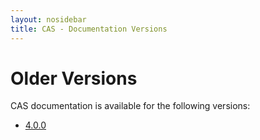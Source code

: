```yaml
---
layout: nosidebar
title: CAS - Documentation Versions
---
```

<a name="OlderVersions">  </a>
# Older Versions
CAS documentation is available for the following versions:

- [4.0.0](4.0.0/index.html)
